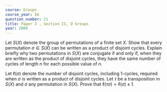 ```yaml
---
course: Groups
course_year: IA
question_number: 21
title: Paper 3 , Section II, D Groups
year: 2009
---
```




Let $S(X)$ denote the group of permutations of a finite set $X$. Show that every permutation $\sigma \in S(X)$ can be written as a product of disjoint cycles. Explain briefly why two permutations in $S(X)$ are conjugate if and only if, when they are written as the product of disjoint cycles, they have the same number of cycles of length $n$ for each possible value of $n$.

Let $\ell(\sigma)$ denote the number of disjoint cycles, including 1-cycles, required when $\sigma$ is written as a product of disjoint cycles. Let $\tau$ be a transposition in $S(X)$ and $\sigma$ any permutation in $S(X)$. Prove that $\ell(\tau \sigma)=\ell(\sigma) \pm 1$.